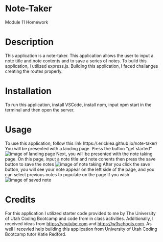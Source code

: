 # Note-Taker
Module 11 Homework
# Description
This application is a note-taker. This application allows the user to input a note title and note contents and to save a series of notes. To build this application, I utilized express.js. Building this application, I faced challanges creating the routes properly. 
# Installation
To run this application, install VSCode, install npm, input npm start in the terminal and then open the server.
# Usage
To use this application, follow this link
https://.ericklea.github.io/note-taker/
You will be presented with a landing page. Press the button "get started"
![image of landing page]()
Next, you will be presented with the note taking page. On this page, input a note title and note conents then press the save button to save the notes
![image of note taking]()
After you click the save button, you will see your note appear on the left side of the page, and you can select previous notes to populate on the page if you wish.
![image of saved note]()
# Credits
For this application I utilized starter code provided to me by The University of Utah Coding Bootcamp and code from in class activities. Additionally, I received ideas from https://youtube.com and https://w3schools.com. As well I recevied help building this application from University of Utah Coding Bootcamp tutor Katie Redford.